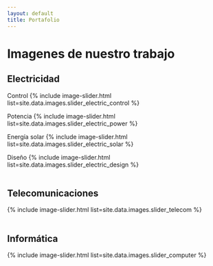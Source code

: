 ```yaml
---
layout: default
title: Portafolio
---
```


# Imagenes de nuestro trabajo

## Electricidad  

Control
{% include image-slider.html list=site.data.images.slider_electric_control %}  

Potencia
{% include image-slider.html list=site.data.images.slider_electric_power %} 

Energía solar
{% include image-slider.html list=site.data.images.slider_electric_solar %} 

Diseño
{% include image-slider.html list=site.data.images.slider_electric_design %}   
<br> 
 
## Telecomunicaciones
{% include image-slider.html list=site.data.images.slider_telecom %}    
<br> 

## Informática 
{% include image-slider.html list=site.data.images.slider_computer %} 
